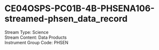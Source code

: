 # CE04OSPS-PC01B-4B-PHSENA106-streamed-phsen_data_record

Stream Type: Science<br>
Stream Content: Data Products<br>
Instrument Group Code: PHSEN<br>
